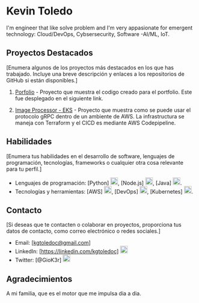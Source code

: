 
<!-- Encabezado con ícono -->
# Kevin Toledo

I'm engineer that like solve problem and I'm very appasionate for emergent technology: Cloud/DevOps, Cybsersecurity, Software -AI/ML, IoT.

## Proyectos Destacados

[Enumera algunos de los proyectos más destacados en los que has trabajado. Incluye una breve descripción y enlaces a los repositorios de GitHub si están disponibles.]

1. [Porfolio](https://github.com/Kgtoledoc/portfolio-page) - Proyecto que muestra el codigo creado para el portfolio. Este fue desplegado en el siguiente link.

2. [Image Processor - EKS](https://github.com/Kgtoledoc/image-processor) - Proyecto que muestra como se puede usar el protocolo gRPC dentro de un ambiente de AWS. La infrastructura se maneja con Terraform y el CICD es mediante AWS Codepipeline.

## Habilidades

[Enumera tus habilidades en el desarrollo de software, lenguajes de programación, tecnologías, frameworks o cualquier otra cosa relevante para tu perfil.]

- Lenguajes de programación: [Python] <img src="https://raw.githubusercontent.com/<TU_USUARIO>/path/to/language-icon.png" width="20">, [Node.js] <img src="https://raw.githubusercontent.com/<TU_USUARIO>/path/to/language-icon.png" width="20">, [Java] <img src="https://raw.githubusercontent.com/<TU_USUARIO>/path/to/language-icon.png" width="20">.
- Tecnologías y herramientas: [AWS] <img src="https://raw.githubusercontent.com/<TU_USUARIO>/path/to/tech-icon.png" width="20">, [DevOps] <img src="https://raw.githubusercontent.com/<TU_USUARIO>/path/to/tech-icon.png" width="20">, [Kubernetes] <img src="https://raw.githubusercontent.com/<TU_USUARIO>/path/to/tech-icon.png" width="20">.

## Contacto

[Si deseas que te contacten o colaborar en proyectos, proporciona tus datos de contacto, como correo electrónico o redes sociales.]

- Email: [kgtoledoc@gmail.com]
- LinkedIn: [https://linkedin.com/kgtoledoc] <img src="https://raw.githubusercontent.com/<TU_USUARIO>/path/to/linkedin-icon.png" width="20">
- Twitter: [@GioK3r] <img src="https://raw.githubusercontent.com/<TU_USUARIO>/path/to/twitter-icon.png" width="20">



## Agradecimientos

A mi familia, que es el motor que me impulsa dia a dia.

